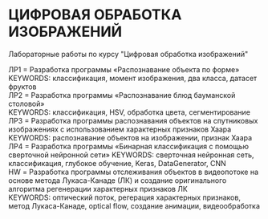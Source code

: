 # ЦИФРОВАЯ ОБРАБОТКА ИЗОБРАЖЕНИЙ
Лабораторные работы по курсу "Цифровая обработка изображений"  
  
ЛР1 = Разработка программы «Распознавание объекта по форме»  
  KEYWORDS: классификация, момент изображения, два класса, датасет фруктов  
ЛР2 = Разработка программы «Распознавание блюд бауманской столовой»  
  KEYWORDS: классификация, HSV, обработка цвета, сегментирование  
ЛР3 = Разработка программы распознавания объектов на спутниковых изображениях с использованием характерных признаков Хаара  
  KEYWORDS: распознавание объектов на изображении, признак Хаара  
ЛР4 = Разработка программы «Бинарная классификация с помощью сверточной нейронной сети»
  KEYWORDS: сверточная нейронная сеть, классификация, глубокое обучение, Keras, DataGenerator, CNN  
HW = Разработка программы отслеживания объектов в видеопотоке на основе метода Лукаса-Канаде (ЛК) и создание оригинального алгоритма регенерации характерных признаков ЛК  
  KEYWORDS: оптический поток, регерация характерных признаков, метод Лукаса-Канаде, optical flow, создание анимации, видеообработка 
